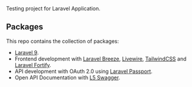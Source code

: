 Testing project for Laravel Application.

## Packages

This repo contains the collection of packages:

- [Laravel 9](https://laravel.com/docs/9.x).
- Frontend development with [Laravel Breeze](https://github.com/laravel/breeze), [Livewire](https://laravel-livewire.com/docs), [TailwindCSS](https://tailwindcss.com/docs) and [Laravel Fortify](https://laravel.com/docs/9.x/fortify).
- API development with OAuth 2.0 using [Laravel Passport](https://laravel.com/docs/9.x/passport).
- Open API Documentation with [L5 Swagger](https://github.com/DarkaOnLine/L5-Swagger).
